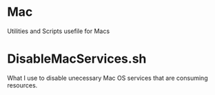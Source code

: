 # Mac
Utilities and Scripts usefile for Macs

# DisableMacServices.sh
What I use to disable unecessary Mac OS services that are consuming resources.
